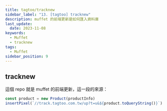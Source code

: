 ```yaml
---
title: tagtoo/tracknew
sidebar_label: "13. [tagtoo] tracknew"
description: muffet 的前端更新是如何匯入資料庫
last_update:
  date: 2023-11-08
keywords:
  - Muffet
  - tracknew
tags:
  - Muffet
sidebar_position: 9
---
```




## tracknew

這個 repo 就是 muffet 的前端更新，這一段的來源：

```js
const product = new Product(productInfo)    
insertPixel(`//track.tagtoo.com.tw/up?t=u&${product.toQueryString()}`)
```
